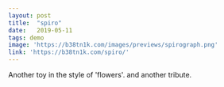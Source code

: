 ```yaml
---
layout: post
title:  "spiro"
date:   2019-05-11
tags: demo
image: 'https://b38tn1k.com/images/previews/spirograph.png'
link: 'https://b38tn1k.com/spiro/'
---
```

Another toy in the style of 'flowers'. and another tribute.
